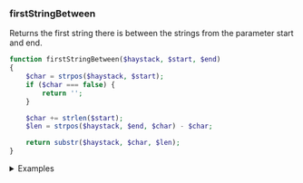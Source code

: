 ### firstStringBetween

Returns the first string there is between the strings from the parameter start and end.

```php
function firstStringBetween($haystack, $start, $end)
{
    $char = strpos($haystack, $start);
    if ($char === false) {
        return '';
    }

    $char += strlen($start);
    $len = strpos($haystack, $end, $char) - $char;

    return substr($haystack, $char, $len);
}
```

<details>
<summary>Examples</summary>

```php
firstStringBetween('This is a [custom] string', '[', ']'); // custom
```

</details>
